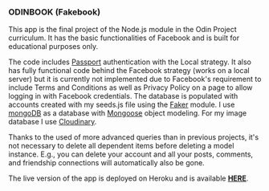### ODINBOOK (Fakebook)

This app is the final project of the Node.js module in the Odin Project curriculum. It has the basic functionalities of Facebook and is built for educational purposes only.

The code includes [Passport](http://www.passportjs.org/) authentication with the Local strategy. It also has fully functional code behind the Facebook strategy (works on a local server) but it is currently not implemented due to Facebook's requirement to include Terms and Conditions as well as Privacy Policy on a page to allow logging in with Facebook credentials.
The database is populated with accounts created with my seeds.js file using the [Faker](https://www.npmjs.com/package/faker) module.
I use [mongoDB](https://www.mongodb.com/) as a database with [Mongoose](https://mongoosejs.com/) object modeling. For my image database I use [Cloudinary](cloudinary.com).

Thanks to the used of more advanced queries than in previous projects, it's not necessary to delete all dependent items before deleting a model instance. E.g., you can delete your account and all your posts, comments, and friendship connections will automatically also be gone.

The live version of the app is deployed on Heroku and is available **[HERE](https://odinbook-kikupiku.herokuapp.com/)**.
